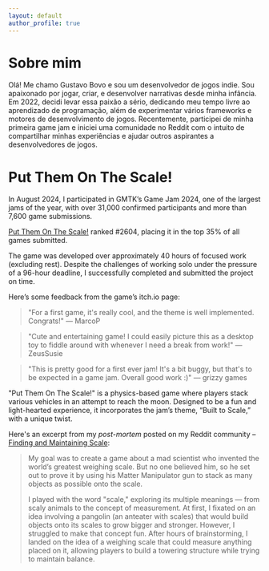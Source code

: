 ```yaml
---
layout: default
author_profile: true
---
```


# Sobre mim

Olá! Me chamo Gustavo Bovo e sou um desenvolvedor de jogos indie. Sou apaixonado por jogar, criar, e desenvolver narrativas desde minha infância. Em 2022, decidi levar essa paixão a sério, dedicando meu tempo livre ao aprendizado de programação, além de experimentar vários frameworks e motores de desenvolvimento de jogos. Recentemente, participei de minha primeira game jam e iniciei uma comunidade no Reddit com o intuito de compartilhar minhas experiências e ajudar outros aspirantes a desenvolvedores de jogos.

# Put Them On The Scale!

In August 2024, I participated in GMTK’s Game Jam 2024, one of the largest jams of the year, with over 31,000 confirmed participants and more than 7,600 game submissions.

[Put Them On The Scale!](https://itch.io/jam/gmtk-2024/rate/2889944) ranked #2604, placing it in the top 35% of all games submitted.

The game was developed over approximately 40 hours of focused work (excluding rest). Despite the challenges of working solo under the pressure of a 96-hour deadline, I successfully completed and submitted the project on time.

Here’s some feedback from the game’s itch.io page:

> "For a first game, it's really cool, and the theme is well implemented. Congrats!"
> — MarcoP

> "Cute and entertaining game! I could easily picture this as a desktop toy to fiddle around with whenever I need a break from work!"
> — ZeusSusie

> "This is pretty good for a first ever jam! It's a bit buggy, but that's to be expected in a game jam. Overall good work :)"
> — grizzy games

"Put Them On The Scale!" is a physics-based game where players stack various vehicles in an attempt to reach the moon. Designed to be a fun and light-hearted experience, it incorporates the jam’s theme, “Built to Scale,” with a unique twist.

Here's an excerpt from my _post-mortem_ posted on my Reddit community – [Finding and Maintaining Scale](https://www.reddit.com/r/visions_ofBlack_Skies/comments/1f2m5i7/finding_and_maintaining_scale_a_gmtk_game_jam/):

> My goal was to create a game about a mad scientist who invented the world’s greatest weighing scale. But no one believed him, so he set out to prove it by using his Matter Manipulator gun to stack as many objects as possible onto the scale.
>
> I played with the word "scale," exploring its multiple meanings — from scaly animals to the concept of measurement. At first, I fixated on an idea involving a pangolin (an anteater with scales) that would build objects onto its scales to grow bigger and stronger. However, I struggled to make that concept fun. After hours of brainstorming, I landed on the idea of a weighing scale that could measure anything placed on it, allowing players to build a towering structure while trying to maintain balance.
